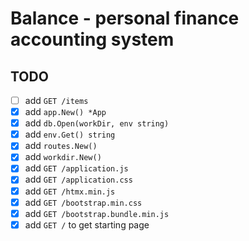 # Balance - personal finance accounting system

## TODO
- [ ] add `GET /items`
- [x] add `app.New() *App`
- [x] add `db.Open(workDir, env string)`
- [x] add `env.Get() string`
- [x] add `routes.New()`
- [x] add `workdir.New()`
- [x] add `GET /application.js`
- [x] add `GET /application.css`
- [x] add `GET /htmx.min.js`
- [x] add `GET /bootstrap.min.css`
- [x] add `GET /bootstrap.bundle.min.js`
- [x] add `GET /` to get starting page
